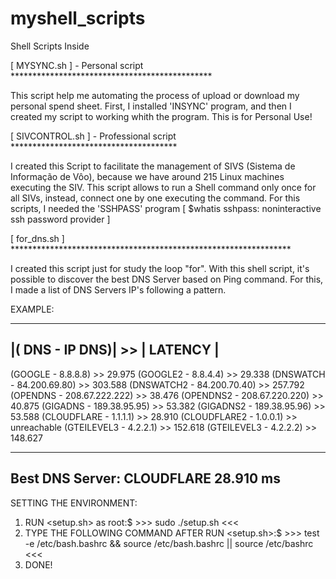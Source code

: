 # myshell_scripts
Shell Scripts Inside

[ MYSYNC.sh ] - Personal script **********************************************

  This script help me automating the process of upload or download my personal spend sheet. First, I installed 'INSYNC' program, and then I created my script to working whith the program. This is for Personal Use!
  
[ SIVCONTROL.sh ] - Professional script **************************************

  I created this Script to facilitate the management of SIVS (Sistema de Informação de Vôo), because we have around 215 Linux 
machines executing the SIV. This script allows to run a Shell command only once for all SIVs, instead, connect one by one executing
the command. For this scripts, I needed the 'SSHPASS' program [ $whatis sshpass: noninteractive ssh password provider ]


[ for_dns.sh ] ****************************************************************

I created this script just for study the loop "for". With this shell script, it's possible to discover the best DNS Server based on Ping command.
For this, I made a list of DNS Servers IP's following a pattern.

EXAMPLE:
___________________________________________
|( DNS  -  IP DNS)|         >> | LATENCY |
-------------------------------------------

(GOOGLE - 8.8.8.8)          >>   29.975
(GOOGLE2 - 8.8.4.4)         >>   29.338
(DNSWATCH - 84.200.69.80)   >>   303.588
(DNSWATCH2 - 84.200.70.40)  >>   257.792
(OPENDNS - 208.67.222.222)  >>   38.476
(OPENDNS2 - 208.67.220.220) >>   40.875
(GIGADNS - 189.38.95.95)    >>   53.382
(GIGADNS2 - 189.38.95.96)   >>   53.588
(CLOUDFLARE - 1.1.1.1)      >>   28.910
(CLOUDFLARE2 - 1.0.0.1)     >>   unreachable
(GTEILEVEL3 - 4.2.2.1)     >>   152.618
(GTEILEVEL3 - 4.2.2.2)     >>   148.627

-------------------------------------------
Best DNS Server: CLOUDFLARE 28.910 ms
-------------------------------------------

SETTING THE ENVIRONMENT:

1. RUN <setup.sh> as root:$ >>> sudo ./setup.sh <<<
2. TYPE THE FOLLOWING COMMAND AFTER RUN <setup.sh>:$ >>> test -e /etc/bash.bashrc && source /etc/bash.bashrc || source /etc/bashrc <<< 
3. DONE!
